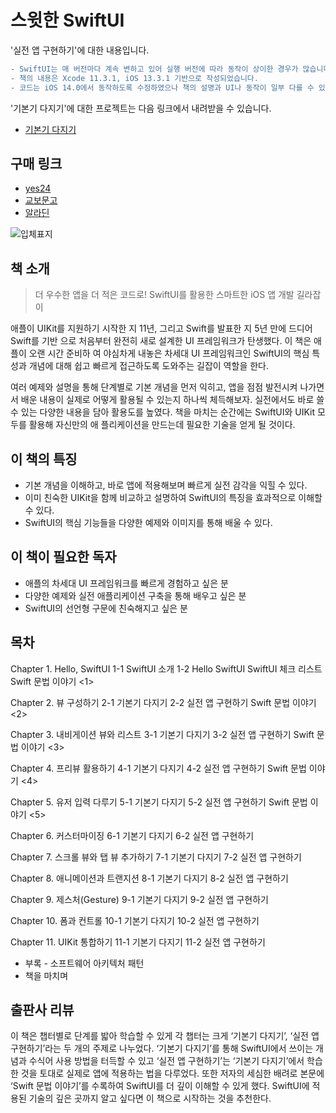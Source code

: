 # 스윗한 SwiftUI

'실전 앱 구현하기'에 대한 내용입니다.

```diff
- SwiftUI는 매 버전마다 계속 변하고 있어 실행 버전에 따라 동작이 상이한 경우가 많습니다.
- 책의 내용은 Xcode 11.3.1, iOS 13.3.1 기반으로 작성되었습니다.
- 코드는 iOS 14.0에서 동작하도록 수정하였으나 책의 설명과 UI나 동작이 일부 다를 수 있습니다.
```

'기본기 다지기'에 대한 프로젝트는 다음 링크에서 내려받을 수 있습니다.
* [기본기 다지기](https://github.com/bjpublic/SweetSwiftUIExamples)

## 구매 링크

- [yes24](http://www.yes24.com/Product/Goods/89912849?scode=032&OzSrank=1)
- [교보문고](http://www.kyobobook.co.kr/product/detailViewKor.laf?ejkGb=KOR&mallGb=KOR&barcode=9791190014816&orderClick=LAG&Kc=)
- [알라딘](https://www.aladin.co.kr/shop/wproduct.aspx?ItemId=237335978)

![입체표지](https://user-images.githubusercontent.com/21074282/78733721-31b66300-7981-11ea-84af-f5bc4fb7992d.png)

## 책 소개

> 더 우수한 앱을 더 적은 코드로!
> SwiftUI를 활용한 스마트한 iOS 앱 개발 길라잡이

애플이 UIKit를 지원하기 시작한 지 11년, 그리고 Swift를 발표한 지 5년 만에 드디어 Swift를 기반
으로 처음부터 완전히 새로 설계한 UI 프레임워크가 탄생했다. 이 책은 애플이 오랜 시간 준비하
여 야심차게 내놓은 차세대 UI 프레임워크인 SwiftUI의 핵심 특성과 개념에 대해 쉽고 빠르게 접근하도록 도와주는 길잡이 역할을 한다.

여러 예제와 설명을 통해 단계별로 기본 개념을 먼저 익히고, 앱을 점점 발전시켜 나가면서 배운
내용이 실제로 어떻게 활용될 수 있는지 하나씩 체득해보자. 실전에서도 바로 쓸 수 있는 다양한
내용을 담아 활용도를 높였다. 책을 마치는 순간에는 SwiftUI와 UIKit 모두를 활용해 자신만의 애
플리케이션을 만드는데 필요한 기술을 얻게 될 것이다.

## 이 책의 특징

- 기본 개념을 이해하고, 바로 앱에 적용해보며 빠르게 실전 감각을 익힐 수 있다.
- 이미 친숙한 UIKit을 함께 비교하고 설명하여 SwiftUI의 특징을 효과적으로 이해할 수 있다.
- SwiftUI의 핵심 기능들을 다양한 예제와 이미지를 통해 배울 수 있다.

## 이 책이 필요한 독자

- 애플의 차세대 UI 프레임워크를 빠르게 경험하고 싶은 분
- 다양한 예제와 실전 애플리케이션 구축을 통해 배우고 싶은 분
- SwiftUI의 선언형 구문에 친숙해지고 싶은 분

## 목차

Chapter 1. Hello, SwiftUI
    1-1 SwiftUI 소개
    1-2 Hello SwiftUI
    SwiftUI 체크 리스트
    Swift 문법 이야기 <1>

Chapter 2. 뷰 구성하기
	2-1 기본기 다지기
	2-2 실전 앱 구현하기
	Swift 문법 이야기 <2>

Chapter 3. 내비게이션 뷰와 리스트
	3-1 기본기 다지기
	3-2 실전 앱 구현하기
	Swift 문법 이야기 <3>

Chapter 4. 프리뷰 활용하기
	4-1 기본기 다지기
	4-2 실전 앱 구현하기
	Swift 문법 이야기 <4>

Chapter 5. 유저 입력 다루기
	5-1 기본기 다지기
	5-2 실전 앱 구현하기
	Swift 문법 이야기 <5>

Chapter 6. 커스터마이징
	6-1 기본기 다지기
	6-2 실전 앱 구현하기

Chapter 7. 스크롤 뷰와 탭 뷰 추가하기
	7-1 기본기 다지기
	7-2 실전 앱 구현하기

Chapter 8. 애니메이션과 트랜지션
	8-1 기본기 다지기
	8-2 실전 앱 구현하기

Chapter 9. 제스처(Gesture)
	9-1 기본기 다지기
	9-2 실전 앱 구현하기

Chapter 10. 폼과 컨트롤
	10-1 기본기 다지기
	10-2 실전 앱 구현하기

Chapter 11. UIKit 통합하기
	11-1 기본기 다지기
	11-2 실전 앱 구현하기

- 부록 - 소프트웨어 아키텍처 패턴
- 책을 마치며

## 출판사 리뷰

이 책은 챕터별로 단계를 밟아 학습할 수 있게 각 챕터는 크게 ‘기본기 다지기’, ‘실전 앱 구현하기’라는 두 개의 주제로 나누었다. ‘기본기 다지기’를 통해 SwiftUI에서 쓰이는 개념과 수식어 사용 방법을 터득할 수 있고 ‘실전 앱 구현하기’는 ‘기본기 다지기’에서 학습한 것을 토대로 실제로 앱에 적용하는 법을 다루었다. 또한 저자의 세심한 배려로 본문에 ‘Swift 문법 이야기’를 수록하여 SwiftUI를 더 깊이 이해할 수 있게 했다. SwiftUI에 적용된 기술의 깊은 곳까지 알고 싶다면 이 책으로 시작하는 것을 추천한다.

